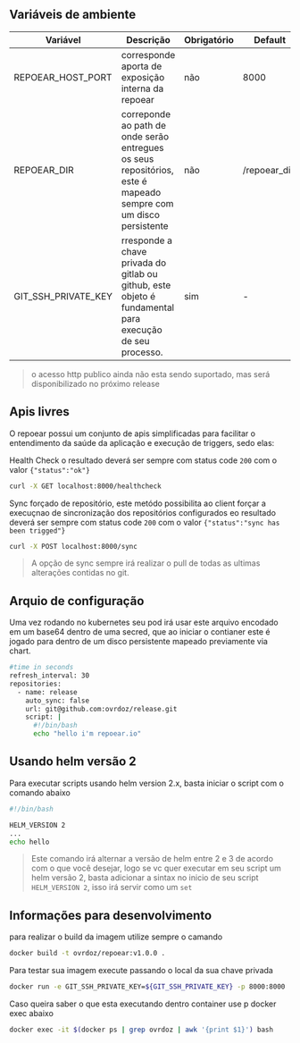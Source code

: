 ## Variáveis de ambiente 
|Variável|Descrição|Obrigatório|Default|
|--|--|--|--|
|REPOEAR_HOST_PORT|corresponde  aporta de exposição interna da repoear|não|8000|
|REPOEAR_DIR| correponde ao path de onde serão entregues os seus repositórios, este é mapeado sempre com um disco persistente |não|/repoear_dir/|
|GIT_SSH_PRIVATE_KEY|rresponde a chave privada do gitlab ou github, este objeto é fundamental para execução de seu processo. |sim|-|


> o acesso http publico ainda não esta sendo suportado, mas será disponibilizado no próximo release

## Apis livres
O repoear possui um conjunto de apis simplificadas para facilitar o entendimento da saúde da aplicação e execução de triggers, sedo elas:

Health Check o resultado deverá ser sempre com status code `200` com o valor `{"status":"ok"}`
```sh
curl -X GET localhost:8000/healthcheck
```
Sync forçado de repositório, este metódo possibilita ao client forçar a execuçnao de sincronização dos repositórios configurados eo resultado deverá ser sempre com status code `200` com o valor `{"status":"sync has been trigged"}`
```sh
curl -X POST localhost:8000/sync
```
> A opção de sync sempre irá realizar o pull de todas as ultimas alterações contidas no git.

## Arquio de configuração
Uma vez rodando no kubernetes seu pod irá usar este arquivo encodado em um base64 dentro de uma secred, que ao iniciar o contianer este é jogado para dentro de um disco persistente mapeado previamente via chart.

```sh
#time in seconds
refresh_interval: 30
repositories:
  - name: release
    auto_sync: false
    url: git@github.com:ovrdoz/release.git
    script: |
      #!/bin/bash
      echo "hello i'm repoear.io"
```

## Usando helm versão 2
Para executar scripts usando helm version 2.x, basta iniciar o script com o comando abaixo

```sh
#!/bin/bash

HELM_VERSION 2
...
echo hello
```
> Este comando irá alternar a versão de helm entre 2 e 3 de acordo com o que você desejar, logo se vc quer executar em seu script um helm versão 2, basta adicionar a sintax no inicio de seu script `HELM_VERSION 2`, isso irá servir como um `set`


## Informações para desenvolvimento

para realizar o build da imagem utilize sempre o camando
```sh
docker build -t ovrdoz/repoear:v1.0.0 .
```
Para testar sua imagem execute passando o local da sua chave privada
```sh
docker run -e GIT_SSH_PRIVATE_KEY=${GIT_SSH_PRIVATE_KEY} -p 8000:8000  ovrdoz/repoear:v1.0.0
```
Caso queira saber o que esta executando dentro container use p docker exec abaixo
```sh
docker exec -it $(docker ps | grep ovrdoz | awk '{print $1}') bash
```